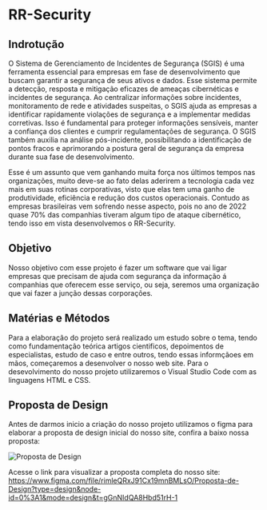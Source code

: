 # RR-Security

## Indrotução 

O Sistema de Gerenciamento de Incidentes de Segurança (SGIS) é uma ferramenta essencial para empresas em fase de desenvolvimento que buscam garantir a segurança de seus ativos e dados. Esse sistema permite a detecção, resposta e mitigação eficazes de ameaças cibernéticas e incidentes de segurança. Ao centralizar informações sobre incidentes, monitoramento de rede e atividades suspeitas, o SGIS ajuda as empresas a identificar rapidamente violações de segurança e a implementar medidas corretivas. Isso é fundamental para proteger informações sensíveis, manter a confiança dos clientes e cumprir regulamentações de segurança. O SGIS também auxilia na análise pós-incidente, possibilitando a identificação de pontos fracos e aprimorando a postura geral de segurança da empresa durante sua fase de desenvolvimento.

 Esse é um assunto que vem ganhando muita força nos últimos tempos nas organizações, muito deve-se ao fato delas aderirem a tecnologia cada vez mais em suas rotinas corporativas, visto que elas tem uma ganho de produtividade, eficiência e redução dos custos operacionais. Contudo as empresas brasileiras vem sofrendo nesse aspecto, pois no ano de 2022 quase 70% das companhias tiveram algum tipo de ataque cibernético, tendo isso  em vista desenvolvemos o RR-Security.

## Objetivo

Nosso objetivo com esse projeto é fazer um software que vai ligar empresas que precisam de ajuda com segurança da informação á companhias que oferecem esse serviço, ou seja, seremos uma organização que vai fazer a junção dessas corporações.

## Matérias e Métodos 

 Para a elaboração do projeto será realizado um estudo sobre o tema, tendo como fundamentação teórica artigos cientificos, depoimentos de especialistas, estudo de caso e entre outros, tendo essas informçãoes em mãos, começaremos a desenvolver o nosso web site. Para o desevolvimento do nosso projeto utilizaremos o Visual Studio Code com as linguagens HTML e CSS.
 
 ## Proposta de Design 
 Antes de darmos inicio a criação do nosso projeto utilizamos o figma para elaborar a proposta de design inicial do nosso site, confira a baixo nossa proposta:
 
 ![Proposta de Design](https://github.com/regnasc/RR-Security/assets/132789669/f63cae2c-cd57-46f3-a186-cd95188c27ba)

 Acesse o link para visualizar a proposta completa do nosso site: https://www.figma.com/file/rimleQRxJ91Cx19mnBMLsO/Proposta-de-Design?type=design&node-id=0%3A1&mode=design&t=gGnNIdQA8Hbd51rH-1
